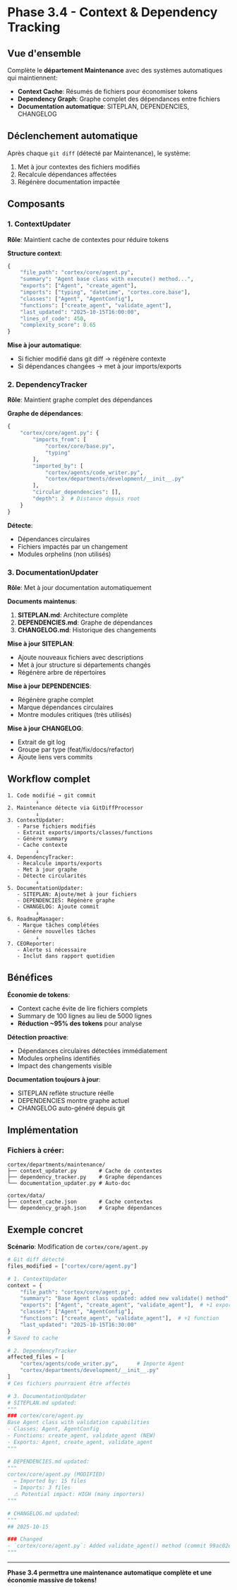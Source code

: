 # Phase 3.4 - Context & Dependency Tracking

## Vue d'ensemble

Complète le **département Maintenance** avec des systèmes automatiques qui maintiennent:
- **Context Cache**: Résumés de fichiers pour économiser tokens
- **Dependency Graph**: Graphe complet des dépendances entre fichiers
- **Documentation automatique**: SITEPLAN, DEPENDENCIES, CHANGELOG

## Déclenchement automatique

Après chaque `git diff` (détecté par Maintenance), le système:
1. Met à jour contextes des fichiers modifiés
2. Recalcule dépendances affectées
3. Régénère documentation impactée

## Composants

### 1. ContextUpdater

**Rôle**: Maintient cache de contextes pour réduire tokens

**Structure context**:
```python
{
    "file_path": "cortex/core/agent.py",
    "summary": "Agent base class with execute() method...",
    "exports": ["Agent", "create_agent"],
    "imports": ["typing", "datetime", "cortex.core.base"],
    "classes": ["Agent", "AgentConfig"],
    "functions": ["create_agent", "validate_agent"],
    "last_updated": "2025-10-15T16:00:00",
    "lines_of_code": 450,
    "complexity_score": 0.65
}
```

**Mise à jour automatique**:
- Si fichier modifié dans git diff → régénère contexte
- Si dépendances changées → met à jour imports/exports

### 2. DependencyTracker

**Rôle**: Maintient graphe complet des dépendances

**Graphe de dépendances**:
```python
{
    "cortex/core/agent.py": {
        "imports_from": [
            "cortex/core/base.py",
            "typing"
        ],
        "imported_by": [
            "cortex/agents/code_writer.py",
            "cortex/departments/development/__init__.py"
        ],
        "circular_dependencies": [],
        "depth": 2  # Distance depuis root
    }
}
```

**Détecte**:
- Dépendances circulaires
- Fichiers impactés par un changement
- Modules orphelins (non utilisés)

### 3. DocumentationUpdater

**Rôle**: Met à jour documentation automatiquement

**Documents maintenus**:

1. **SITEPLAN.md**: Architecture complète
2. **DEPENDENCIES.md**: Graphe de dépendances
3. **CHANGELOG.md**: Historique des changements

**Mise à jour SITEPLAN**:
- Ajoute nouveaux fichiers avec descriptions
- Met à jour structure si départements changés
- Régénère arbre de répertoires

**Mise à jour DEPENDENCIES**:
- Régénère graphe complet
- Marque dépendances circulaires
- Montre modules critiques (très utilisés)

**Mise à jour CHANGELOG**:
- Extrait de git log
- Groupe par type (feat/fix/docs/refactor)
- Ajoute liens vers commits

## Workflow complet

```
1. Code modifié → git commit
         ↓
2. Maintenance détecte via GitDiffProcessor
         ↓
3. ContextUpdater:
   - Parse fichiers modifiés
   - Extrait exports/imports/classes/functions
   - Génère summary
   - Cache contexte
         ↓
4. DependencyTracker:
   - Recalcule imports/exports
   - Met à jour graphe
   - Détecte circularités
         ↓
5. DocumentationUpdater:
   - SITEPLAN: Ajoute/met à jour fichiers
   - DEPENDENCIES: Régénère graphe
   - CHANGELOG: Ajoute commit
         ↓
6. RoadmapManager:
   - Marque tâches complétées
   - Génère nouvelles tâches
         ↓
7. CEOReporter:
   - Alerte si nécessaire
   - Inclut dans rapport quotidien
```

## Bénéfices

**Économie de tokens**:
- Context cache évite de lire fichiers complets
- Summary de 100 lignes au lieu de 5000 lignes
- **Réduction ~95% des tokens** pour analyse

**Détection proactive**:
- Dépendances circulaires détectées immédiatement
- Modules orphelins identifiés
- Impact des changements visible

**Documentation toujours à jour**:
- SITEPLAN reflète structure réelle
- DEPENDENCIES montre graphe actuel
- CHANGELOG auto-généré depuis git

## Implémentation

### Fichiers à créer:

```
cortex/departments/maintenance/
├── context_updater.py       # Cache de contextes
├── dependency_tracker.py    # Graphe dépendances
└── documentation_updater.py # Auto-doc

cortex/data/
├── context_cache.json       # Cache contextes
└── dependency_graph.json    # Graphe dépendances
```

## Exemple concret

**Scénario**: Modification de `cortex/core/agent.py`

```python
# Git diff détecté
files_modified = ["cortex/core/agent.py"]

# 1. ContextUpdater
context = {
    "file_path": "cortex/core/agent.py",
    "summary": "Base Agent class updated: added new validate() method",
    "exports": ["Agent", "create_agent", "validate_agent"],  # +1 export
    "classes": ["Agent", "AgentConfig"],
    "functions": ["create_agent", "validate_agent"],  # +1 function
    "last_updated": "2025-10-15T16:30:00"
}
# Saved to cache

# 2. DependencyTracker
affected_files = [
    "cortex/agents/code_writer.py",      # Importe Agent
    "cortex/departments/development/__init__.py"
]
# Ces fichiers pourraient être affectés

# 3. DocumentationUpdater
# SITEPLAN.md updated:
"""
### cortex/core/agent.py
Base Agent class with validation capabilities
- Classes: Agent, AgentConfig
- Functions: create_agent, validate_agent (NEW)
- Exports: Agent, create_agent, validate_agent
"""

# DEPENDENCIES.md updated:
"""
cortex/core/agent.py (MODIFIED)
  ← Imported by: 15 files
  → Imports: 3 files
  ⚠ Potential impact: HIGH (many importers)
"""

# CHANGELOG.md updated:
"""
## 2025-10-15

### Changed
- `cortex/core/agent.py`: Added validate_agent() method (commit 99ac02e)
"""
```

---

**Phase 3.4 permettra une maintenance automatique complète et une économie massive de tokens!**
